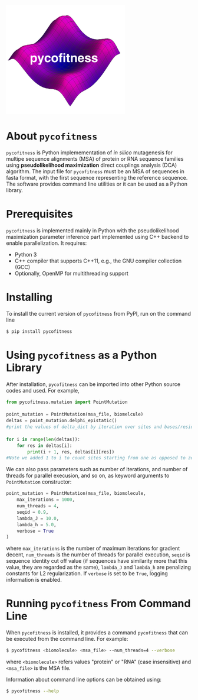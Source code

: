 <img width="322" alt="222" src="Logo.png">



# About `pycofitness`
`pycofitness` is Python implemementation of *in silico* mutagenesis for multipe sequence alignments (MSA) of protein or RNA sequence families using **__pseudolikelihood maximization__**  direct couplings analysis (DCA) algorithm. The input file for `pycofitness` must be an MSA of sequences in fasta format, with the first sequence representing the reference sequence. The software provides command line utilities or it can be used as a Python library. 

# Prerequisites
`pycofitness` is implemented mainly in Python with the pseudolikelihood maximization parameter inference part implemented using C++ backend to enable parallelization. It requires: 
* Python 3
* C++ compiler that supports C++11, e.g., the GNU compiler collection (GCC)
* Optionally, OpenMP for multithreading support


# Installing
To install the current version of `pycofitness` from PyPI, run on the command line
```bash
$ pip install pycofitness
```

# Using `pycofitness` as a Python Library
After installation, `pycofitness` can be imported into other Python source codes and used. For example,  

```python 
from pycofitness.mutation import PointMutation

point_mutation = PointMutation(msa_file, biomelcule)
deltas = point_mutation.delphi_epistatic()
#print the values of delta_dict by iteration over sites and bases/residues

for i in range(len(deltas)):
    for res in deltas[i]:
        print(i + 1, res, deltas[i][res])
#Note we added 1 to i to count sites starting from one as opposed to zero.
```
We can also pass parameters such as number of iterations, and number of threads for parallel execusion, and so on, as 
keyword arguments to `PointMutation` constructor:
```python 
point_mutation = PointMutation(msa_file, biomolecule,
    max_iterations = 1000,
    num_threads = 4,
    seqid = 0.9,
    lambda_J = 10.0,
    lambda_h = 5.0,
    verbose = True
)
```
where `max_iterations` is the number of maximum iterations for gradient decent, `num_threads` is the number of 
threads for parallel execution, `seqid` is sequence identity cut off value (if sequences have similarity more that this value, they are regarded as the same), `lambda_J` and `lambda_h` are penalizing constants for L2 regularization. If `verbose` is set to be `True`, logging information is enabled.

# Running `pycofitness` From Command Line
When `pycofitness` is installed, it provides a command `pycofitness` that can be executed from the command line.
For example:
```bash
$ pycofitness <biomolecule> <msa_file> --num_threads=4 --verbose
``` 
where `<biomolecule>` refers values "protein" or "RNA" (case insensitive) and `<msa_file>` is the MSA file. 

Information about command line options can be obtained using: 
```bash
$ pycofitness --help
```
